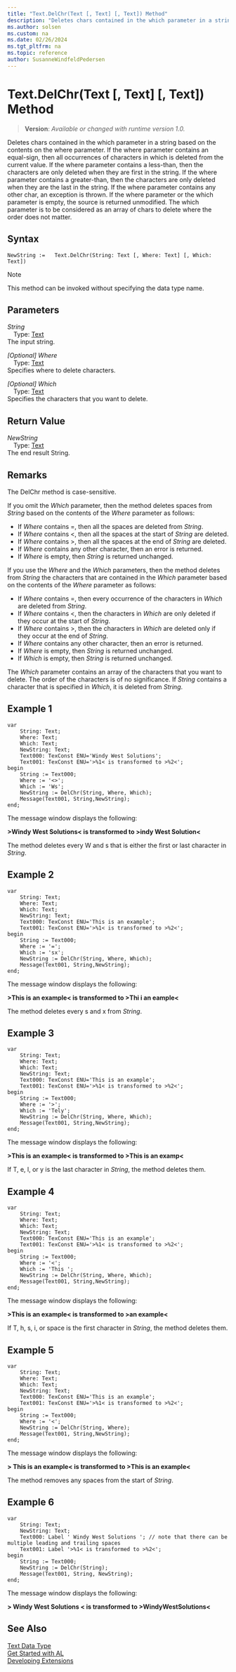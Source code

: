 ```yaml
---
title: "Text.DelChr(Text [, Text] [, Text]) Method"
description: "Deletes chars contained in the which parameter in a string based on the contents on the where parameter."
ms.author: solsen
ms.custom: na
ms.date: 02/26/2024
ms.tgt_pltfrm: na
ms.topic: reference
author: SusanneWindfeldPedersen
---
```

[//]: # (START>DO_NOT_EDIT)
[//]: # (IMPORTANT:Do not edit any of the content between here and the END>DO_NOT_EDIT.)
[//]: # (Any modifications should be made in the .xml files in the ModernDev repo.)
# Text.DelChr(Text [, Text] [, Text]) Method
> **Version**: _Available or changed with runtime version 1.0._

Deletes chars contained in the which parameter in a string based on the contents on the where parameter. If the where parameter contains an equal-sign, then all occurrences of characters in which is deleted from the current value. If the where parameter contains a less-than, then the characters are only deleted when they are first in the string. If the where parameter contains a greater-than, then the characters are only deleted when they are the last in the string. If the where parameter contains any other char, an exception is thrown. If the where parameter or the which parameter is empty, the source is returned unmodified. The which parameter is to be considered as an array of chars to delete where the order does not matter.


## Syntax
```AL
NewString :=   Text.DelChr(String: Text [, Where: Text] [, Which: Text])
```
> [!NOTE]
> This method can be invoked without specifying the data type name.
## Parameters
*String*  
&emsp;Type: [Text](text-data-type.md)  
The input string.  

*[Optional] Where*  
&emsp;Type: [Text](text-data-type.md)  
Specifies where to delete characters.  

*[Optional] Which*  
&emsp;Type: [Text](text-data-type.md)  
Specifies the characters that you want to delete.  


## Return Value
*NewString*  
&emsp;Type: [Text](text-data-type.md)  
The end result String.


[//]: # (IMPORTANT: END>DO_NOT_EDIT)

## Remarks  

The DelChr method is case-sensitive.  
  
If you omit the *Which* parameter, then the method deletes spaces from *String* based on the contents of the *Where* parameter as follows:  
  
- If *Where* contains =, then all the spaces are deleted from *String*.  
- If *Where* contains \<, then all the spaces at the start of *String* are deleted.  
- If *Where* contains >, then all the spaces at the end of *String* are deleted.  
- If *Where* contains any other character, then an error is returned.  
- If *Where* is empty, then *String* is returned unchanged.  
  
If you use the *Where* and the *Which* parameters, then the method deletes from *String* the characters that are contained in the *Which* parameter based on the contents of the *Where* parameter as follows:  
  
- If *Where* contains =, then every occurrence of the characters in *Which* are deleted from *String*.  
- If *Where* contains \<, then the characters in *Which* are only deleted if they occur at the start of *String*.  
- If *Where* contains >, then the characters in *Which* are deleted only if they occur at the end of *String*.  
- If *Where* contains any other character, then an error is returned.  
- If *Where* is empty, then *String* is returned unchanged.  
- If *Which* is empty, then *String* is returned unchanged.  
  
The *Which* parameter contains an array of the characters that you want to delete. The order of the characters is of no significance. If *String* contains a character that is specified in *Which*, it is deleted from *String*.  
  
## Example 1

```al
var
    String: Text;
    Where: Text;
    Which: Text;
    NewString: Text;
    Text000: TexConst ENU='Windy West Solutions';
    Text001: TexConst ENU='>%1< is transformed to >%2<';
begin 
    String := Text000;  
    Where := '<>';  
    Which := 'Ws';  
    NewString := DelChr(String, Where, Which);  
    Message(Text001, String,NewString);  
end;
```  
  
 The message window displays the following:  
  
 **>Windy West Solutions\< is transformed to >indy West Solution\<**  
  
 The method deletes every W and s that is either the first or last character in *String*.  
  
## Example 2

```al
var
    String: Text;
    Where: Text;
    Which: Text;
    NewString: Text;
    Text000: TexConst ENU='This is an example';
    Text001: TexConst ENU='>%1< is transformed to >%2<';
begin
    String := Text000;  
    Where := '=';  
    Which := 'sx';  
    NewString := DelChr(String, Where, Which);  
    Message(Text001, String,NewString);  
end;
```  
  
 The message window displays the following:  
  
 **>This is an example\< is transformed to >Thi i an eample\<**  
  
 The method deletes every s and x from *String*.  
  
## Example 3
 
```al
var
    String: Text;
    Where: Text;
    Which: Text;
    NewString: Text;
    Text000: TexConst ENU='This is an example';
    Text001: TexConst ENU='>%1< is transformed to >%2<';
begin
    String := Text000;  
    Where := '>';  
    Which := 'Tely';  
    NewString := DelChr(String, Where, Which);  
    Message(Text001, String,NewString);  
end;
```  
  
 The message window displays the following:  
  
 **>This is an example\< is transformed to >This is an examp\<**  
  
 If T, e, l, or y is the last character in *String*, the method deletes them.  
  
## Example 4

```al
var
    String: Text;
    Where: Text;
    Which: Text;
    NewString: Text;
    Text000: TexConst ENU='This is an example';
    Text001: TexConst ENU='>%1< is transformed to >%2<';
begin 
    String := Text000;  
    Where := '<';  
    Which := 'This ';  
    NewString := DelChr(String, Where, Which);  
    Message(Text001, String,NewString);  
end;
```  
  
 The message window displays the following:  
  
 **>This is an example\< is transformed to >an example\<**  
  
 If T, h, s, i, or space is the first character in *String*, the method deletes them.  
  
## Example 5

```al
var
    String: Text;
    Where: Text;
    Which: Text;
    NewString: Text;
    Text000: TexConst ENU='This is an example';
    Text001: TexConst ENU='>%1< is transformed to >%2<';
begin
    String := Text000;  
    Where := '<';  
    NewString := DelChr(String, Where);  
    Message(Text001, String,NewString);  
end;
```  
  
 The message window displays the following:  
  
 **>     This is an example\< is transformed to >This is an example\<**  
  
 The method removes any spaces from the start of *String*.  
  
## Example 6

```al
var
    String: Text;
    NewString: Text;
    Text000: Label ' Windy West Solutions '; // note that there can be multiple leading and trailing spaces
    Text001: Label '>%1< is transformed to >%2<';
begin
    String := Text000;
    NewString := DelChr(String);
    Message(Text001, String, NewString);
end;
```
The message window displays the following:

**> Windy West Solutions < is transformed to >WindyWestSolutions<**


## See Also
[Text Data Type](text-data-type.md)  
[Get Started with AL](../../devenv-get-started.md)  
[Developing Extensions](../../devenv-dev-overview.md)
